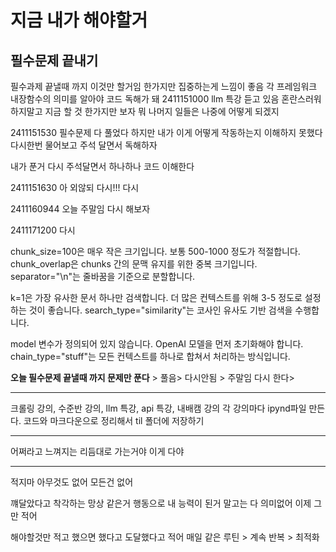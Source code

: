 # 지금 내가 해야할거


## 필수문제 끝내기 

필수과제 끝낼때 까지 이것만 할거임 
한가지만 집중하는게 느낌이 좋음 
각 프레임워크 내장함수의 의미를 알아야 코드 독해가 돼
2411151000 llm 특강 듣고 있음
혼란스러워하지말고 지금 할 것 한가지만 보자
뭐 나머지 일들은 나중에 어떻게 되겠지
>>>>>>>>>>>>>
2411151530
필수문제 다 풀었다 
하지만 
내가 이게 어떻게 작동하는지 이해하지 못했다 
다시한번 물어보고 주석 달면서 독해하자

>>>>>>>>>>>>
내가 푼거 다시 주석달면서 하나하나 코드 이해한다

2411151630
    아 외않되 다시!!!
다시 

>>>>>>>>>>>>
2411160944
오늘 주말임 다시 해보자
>>>>>>>>>
2411171200
다시 


chunk_size=100은 매우 작은 크기입니다. 보통 500-1000 정도가 적절합니다.
chunk_overlap은 chunks 간의 문맥 유지를 위한 중복 크기입니다.
separator="\n"는 줄바꿈을 기준으로 분할합니다.


k=1은 가장 유사한 문서 하나만 검색합니다. 더 많은 컨텍스트를 위해 3-5 정도로 설정하는 것이 좋습니다.
search_type="similarity"는 코사인 유사도 기반 검색을 수행합니다.

model 변수가 정의되어 있지 않습니다. OpenAI 모델을 먼저 초기화해야 합니다.
chain_type="stuff"는 모든 컨텍스트를 하나로 합쳐서 처리하는 방식입니다.

**오늘 필수문제 끝낼때 까지 문제만 푼다** > 풀음> 다시안됨 > 주말임 다시 한다>

-----------------------------


크롤링 강의, 수준반 강의, llm 특강, api 특강,
내배캠 강의 
각 강의마다 ipynd파일 만든다.
코드와 마크다운으로 정리해서 til 폴더에 저장하기

-----------------------------
어쩌라고 느껴지는 리듬대로 가는거야
이게 다야 

------------------------------
적지마 아무것도 
없어 모든건 없어 

꺠달았다고 착각하는 망상 같은거 
행동으로 내 능력이 된거 말고는 다 의미없어
이제 그만 적어 

해야할것만 적고 했으면 했다고 도달했다고 적어
매일 같은 루틴 > 계속 반복 > 최적화

